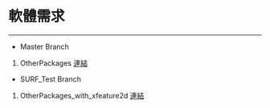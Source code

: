 # 軟體需求
---
* Master Branch
1. OtherPackages [連結](https://drive.google.com/file/d/17b6n-TzxYkyxNUnvH5RrwMTeKcDy4P_k/view?usp=sharing)

* SURF_Test Branch
1. OtherPackages_with_xfeature2d [連結](https://drive.google.com/file/d/1pzJ0O5Nb8udP4ZHqwVP2HQob1S7FxNp1/view?usp=sharing)
